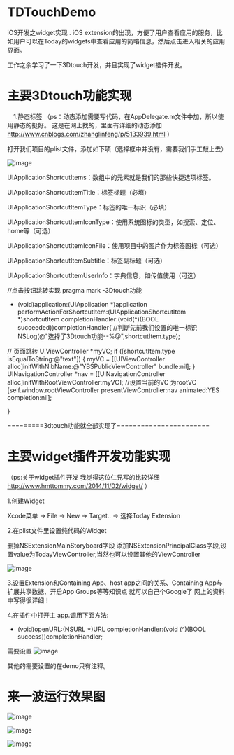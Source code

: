 # TDTouchDemo
iOS开发之widget实现 .  iOS extension的出现，方便了用户查看应用的服务，比如用户可以在Today的widgets中查看应用的简略信息，然后点击进入相关的应用界面。

工作之余学习了一下3Dtouch开发，并且实现了widget插件开发。

# 主要3Dtouch功能实现
　1.静态标签 （ps：动态添加需要写代码，在AppDelegate.m文件中加，所以使用静态的挺好。 
             这是在网上找的，里面有详细的动态添加 http://www.cnblogs.com/zhanglinfeng/p/5133939.html ）
 
 打开我们项目的plist文件，添加如下项（选择框中并没有，需要我们手工敲上去）
  
![image](https://github.com/niugaohang/TDTouchDemo/blob/master/TDTouchDemo/shezhianniu.png)

UIApplicationShortcutItems：数组中的元素就是我们的那些快捷选项标签。

UIApplicationShortcutItemTitle：标签标题（必填）

UIApplicationShortcutItemType：标签的唯一标识（必填）

UIApplicationShortcutItemIconType：使用系统图标的类型，如搜索、定位、home等（可选）

UIApplicationShortcutItemIconFile：使用项目中的图片作为标签图标（可选）

UIApplicationShortcutItemSubtitle：标签副标题（可选）

UIApplicationShortcutItemUserInfo：字典信息，如传值使用（可选）

//点击按钮跳转实现
pragma mark -3Dtouch功能
- (void)application:(UIApplication *)application performActionForShortcutItem:(UIApplicationShortcutItem *)shortcutItem completionHandler:(void(^)(BOOL succeeded))completionHandler{
    //判断先前我们设置的唯一标识
    NSLog(@"选择了3Dtouch功能--%@",shortcutItem.type);
    
//    页面跳转
    UIViewController *myVC;
    if ([shortcutItem.type isEqualToString:@"text"]) {
        myVC = [[UIViewController alloc]initWithNibName:@"YBSPublicViewController" bundle:nil];
    }
    UINavigationController *nav = [[UINavigationController alloc]initWithRootViewController:myVC];
    //设置当前的VC 为rootVC
    [self.window.rootViewController presentViewController:nav animated:YES completion:nil];
    
}

=========3dtouch功能就全部实现了=======================

# 主要widget插件开发功能实现  
（ps:关于widget插件开发  我觉得这位仁兄写的比较详细 http://www.hmttommy.com/2014/11/02/widget/ ）

1.创建Widget

Xcode菜单 -> File -> New -> Target.. -> 选择Today Extension

2.在plist文件里设置纯代码的Widget

删掉NSExtensionMainStoryboard字段
添加NSExtensionPrincipalClass字段,设置value为TodayViewController,当然也可以设置其他的ViewController

![image](https://github.com/niugaohang/TDTouchDemo/blob/master/TDTouchDemo/shezhiwidget.png)

3.设置Extension和Containing App、host app之间的关系、Containing App与扩展共享数据、开启App Groups等等知识点 就可以自己个Google了 网上的资料中写得很详细！

4.在插件中打开主 app.调用下面方法:
- (void)openURL:(NSURL *)URL completionHandler:(void (^)(BOOL success))completionHandler;

需要设置 
![image](https://github.com/niugaohang/TDTouchDemo/blob/master/TDTouchDemo/dakzhuapp.png)

其他的需要设置的在demo只有注释。

# 来一波运行效果图

![image](https://github.com/niugaohang/TDTouchDemo/blob/master/TDTouchDemo/TDtouchs.jpg)

![image](https://github.com/niugaohang/TDTouchDemo/blob/master/TDTouchDemo/todays1.jpg)

![image](https://github.com/niugaohang/TDTouchDemo/blob/master/TDTouchDemo/todays2.jpg)



